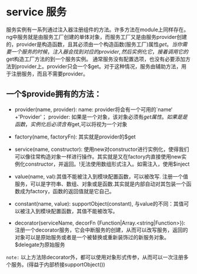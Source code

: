 
# service 服务

服务实例有一系列通过注入器注册组件的方法。许多方法在module上同样存在。
ng中服务就是由服务工厂创建的单体对象，而服务工厂又是由服务provider创建的，provider是构造函数，且其必须由一个构造函数(服务工厂)属性$get。
当你需要一个服务的时候，注入器会找到对应的provider, 然后实例化它，接着调用它的$get构造工厂方法的到一个服务实例。
通常服务没有配置选项，也没有必要添加方法到provider上。provider只会一个$get。对于这种情况，服务由辅助方法，用于注册服务，而且不需要provider。


## 一个$provide拥有的方法：

* provider(name, provider): name: provider将会有一个可用的`name‘ +'Provider'； provider: 如果是一个对象，该对象必须有$get属性。如果是是函数，实例化后必须含有$get,可以将视为一个对象

* factory(name, factoryFn): 其实就是provider的$get

* service(name, constructor): 使用new对constructor进行实例化，使得我们可以像往常构造对象一样进行操作。其实就是又在factory内直接使用new实例化constructor，并返回。!无法使用数组形式注入。如需注入，使用$inject

* value(name, val):其值不能被注入到模块配置函数，可以被改写. 注册一个值服务，可以是字符串、数组、对象或是函数.其实就是内部自动对其包装一个函数成为factory，函数的返回值就是它自己。

* constant(name, value): supportObject(constant),   与value的不同：其值可以被注入到模块配置函数，其值不能被改写。

* decorator(serviceName, decorFn {Function|Array.<string|Function>}): 注册一个decorator服务，它会中断服务的创建，从而可以改写服务，返回的对象可以是原始服务或者是一个被替换或重新装饰过的新服务对象。$delegate为原始服务    

`note:` 以上方法除decorator外，都可以使用对象形式传参，从而可以一次注册多个服务。(得益于内部桥接supportObject())